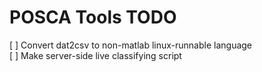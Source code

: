 # POSCA Tools TODO
[ ] Convert dat2csv to non-matlab linux-runnable language  
[ ] Make server-side live classifying script
